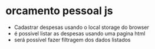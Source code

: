 # orcamento pessoal js
* Cadastrar despesas usando o local storage do browser 
* é possivel listar as despesas usando uma pagina html
* será possível fazer filtragem dos dados listados

